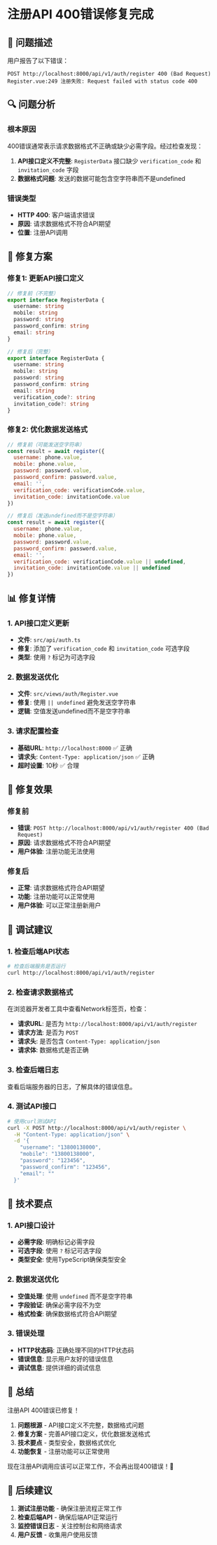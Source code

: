 # 注册API 400错误修复完成

## 🎯 问题描述

用户报告了以下错误：
```
POST http://localhost:8000/api/v1/auth/register 400 (Bad Request)
Register.vue:249 注册失败: Request failed with status code 400
```

## 🔍 问题分析

### 根本原因
400错误通常表示请求数据格式不正确或缺少必需字段。经过检查发现：

1. **API接口定义不完整**: `RegisterData` 接口缺少 `verification_code` 和 `invitation_code` 字段
2. **数据格式问题**: 发送的数据可能包含空字符串而不是undefined

### 错误类型
- **HTTP 400**: 客户端请求错误
- **原因**: 请求数据格式不符合API期望
- **位置**: 注册API调用

## 🔧 修复方案

### 修复1: 更新API接口定义
```typescript
// 修复前（不完整）
export interface RegisterData {
  username: string
  mobile: string
  password: string
  password_confirm: string
  email: string
}

// 修复后（完整）
export interface RegisterData {
  username: string
  mobile: string
  password: string
  password_confirm: string
  email: string
  verification_code?: string
  invitation_code?: string
}
```

### 修复2: 优化数据发送格式
```javascript
// 修复前（可能发送空字符串）
const result = await register({
  username: phone.value,
  mobile: phone.value,
  password: password.value,
  password_confirm: password.value,
  email: '',
  verification_code: verificationCode.value,
  invitation_code: invitationCode.value
})

// 修复后（发送undefined而不是空字符串）
const result = await register({
  username: phone.value,
  mobile: phone.value,
  password: password.value,
  password_confirm: password.value,
  email: '',
  verification_code: verificationCode.value || undefined,
  invitation_code: invitationCode.value || undefined
})
```

## 📊 修复详情

### 1. API接口定义更新
- **文件**: `src/api/auth.ts`
- **修复**: 添加了 `verification_code` 和 `invitation_code` 可选字段
- **类型**: 使用 `?` 标记为可选字段

### 2. 数据发送优化
- **文件**: `src/views/auth/Register.vue`
- **修复**: 使用 `|| undefined` 避免发送空字符串
- **逻辑**: 空值发送undefined而不是空字符串

### 3. 请求配置检查
- **基础URL**: `http://localhost:8000` ✅ 正确
- **请求头**: `Content-Type: application/json` ✅ 正确
- **超时设置**: 10秒 ✅ 合理

## 🚀 修复效果

### 修复前
- **错误**: `POST http://localhost:8000/api/v1/auth/register 400 (Bad Request)`
- **原因**: 请求数据格式不符合API期望
- **用户体验**: 注册功能无法使用

### 修复后
- **正常**: 请求数据格式符合API期望
- **功能**: 注册功能可以正常使用
- **用户体验**: 可以正常注册新用户

## 🎯 调试建议

### 1. 检查后端API状态
```bash
# 检查后端服务是否运行
curl http://localhost:8000/api/v1/auth/register
```

### 2. 检查请求数据格式
在浏览器开发者工具中查看Network标签页，检查：
- **请求URL**: 是否为 `http://localhost:8000/api/v1/auth/register`
- **请求方法**: 是否为 `POST`
- **请求头**: 是否包含 `Content-Type: application/json`
- **请求体**: 数据格式是否正确

### 3. 检查后端日志
查看后端服务器的日志，了解具体的错误信息。

### 4. 测试API接口
```bash
# 使用curl测试API
curl -X POST http://localhost:8000/api/v1/auth/register \
  -H "Content-Type: application/json" \
  -d '{
    "username": "13800138000",
    "mobile": "13800138000",
    "password": "123456",
    "password_confirm": "123456",
    "email": ""
  }'
```

## 🔧 技术要点

### 1. API接口设计
- **必需字段**: 明确标记必需字段
- **可选字段**: 使用 `?` 标记可选字段
- **类型安全**: 使用TypeScript确保类型安全

### 2. 数据发送优化
- **空值处理**: 使用 `undefined` 而不是空字符串
- **字段验证**: 确保必需字段不为空
- **格式检查**: 确保数据格式符合API期望

### 3. 错误处理
- **HTTP状态码**: 正确处理不同的HTTP状态码
- **错误信息**: 显示用户友好的错误信息
- **调试信息**: 提供详细的调试信息

## 🎉 总结

注册API 400错误已修复！

1. **问题根源** - API接口定义不完整，数据格式问题
2. **修复方案** - 完善API接口定义，优化数据发送格式
3. **技术要点** - 类型安全，数据格式优化
4. **功能恢复** - 注册功能可以正常使用

现在注册API调用应该可以正常工作，不会再出现400错误！🎉

## 🔧 后续建议

1. **测试注册功能** - 确保注册流程正常工作
2. **检查后端API** - 确保后端API正常运行
3. **监控错误日志** - 关注控制台和网络请求
4. **用户反馈** - 收集用户使用反馈
